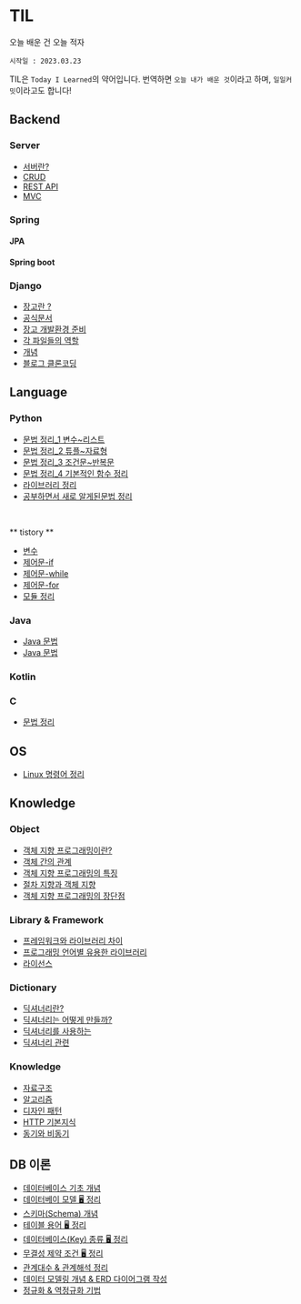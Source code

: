 # TIL
 오늘 배운 건 오늘 적자


`시작일 : 2023.03.23`

TIL은 `Today I Learned`의 약어입니다. 번역하면 `오늘 내가 배운 것`이라고 하며, `일일커밋`이라고도 합니다!

## Backend
### Server
- <a href="https://github.com/ohyuchan123/TIL/blob/main/Knowledge/server/%EC%84%9C%EB%B2%84%EB%9E%80.md#1-%EC%84%9C%EB%B2%84server%EB%9E%80">서버란?</a>
- <a href="#">CRUD</a>
- <a href="#">REST API</a>
- <a href="#">MVC</a>

### Spring
#### JPA
#### Spring boot
### Django
- <a href="https://github.com/ohyuchan123/TIL/blob/main/Django/concept/%EC%9E%A5%EA%B3%A0%EB%9E%80.md#%EC%9E%A5%EA%B3%A0%EB%8A%94-%EC%9B%B9-%ED%94%84%EB%A1%9C%EA%B7%B8%EB%9E%A8%EC%9D%84-%EC%89%BD%EA%B3%A0-%EB%B9%A0%EB%A5%B4%EA%B2%8C-%EB%A7%8C%EB%93%A4%EC%96%B4-%EC%A3%BC%EB%8A%94-%EC%9B%B9-%ED%94%84%EB%A0%88%EC%9E%84%EC%9B%8C%ED%81%AC%EB%8B%A4">장고란 ?</a>
- <a href="https://www.djangoproject.com/">공식문서</a>
- <a href="https://github.com/ohyuchan123/TIL/blob/main/Django/Django%20Preparation/%EC%9E%A5%EA%B3%A0%20%EC%A4%80%EB%B9%84%EA%B3%BC%EC%A0%95.md#%ED%94%84%EB%A1%9C%EC%A0%9D%ED%8A%B8-%EC%83%9D%EC%84%B1%ED%95%98%EA%B8%B0">장고 개발환경 준비</a>
- <a href="https://github.com/ohyuchan123/TIL/blob/main/Django/%EA%B0%81%20%ED%8C%8C%EC%9D%BC%EB%93%A4%20%EC%97%AD%ED%95%A0.md#%EA%B0%81-%ED%8C%8C%EC%9D%BC%EB%93%A4%EC%9D%98-%EC%97%AD%ED%95%A0%EC%9D%84-%EC%A0%95%EB%A6%AC%ED%95%98%EC%98%80%EC%8A%B5%EB%8B%88%EB%8B%A4">각 파일들의 역할</a>
- <a href="https://github.com/ohyuchan123/TIL/tree/main/Django/concept">개념</a>
- <a href="https://github.com/ohyuchan123/Blog">블로그 클론코딩</a>

## Language
### Python
- <a href="https://github.com/ohyuchan123/TIL/blob/main/python/grammer/Python%20%EB%AC%B8%EB%B2%95%20%EC%A0%95%EB%A6%AC(%EC%9E%90%EB%A3%8C%ED%98%95_1).md#python-%EB%AC%B8%EB%B2%95-%EC%A0%95%EB%A6%AC">문법 정리_1 변수~리스트</a>
- <a href="https://github.com/ohyuchan123/TIL/blob/main/python/grammer/Python%20%EB%AC%B8%EB%B2%95%20%EC%A0%95%EB%A6%AC(%EC%9E%90%EB%A3%8C%ED%98%95_2).md#python-%EB%AC%B8%EB%B2%95-%EC%A0%95%EB%A6%AC">문법 정리_2 튜플~자료형</a>
- <a href="https://github.com/ohyuchan123/TIL/blob/main/python/grammer/Python%20%EB%AC%B8%EB%B2%95%20%EC%A0%95%EB%A6%AC(%EC%A0%9C%EC%96%B4%EB%AC%B8).md#python-%EB%AC%B8%EB%B2%95-%EC%A0%95%EB%A6%AC">문법 정리_3 조건문~반복문</a>
- <a href="https://github.com/ohyuchan123/TIL/blob/main/python/grammer/python%20%EB%AC%B8%EB%B2%95%20%EC%A0%95%EB%A6%AC(%ED%95%A8%EC%88%98).md#%EA%B8%B0%EB%B3%B8%EC%A0%81%EC%9C%BC%EB%A1%9C-%EC%9E%90%EC%A3%BC-%EC%82%AC%EC%9A%A9%ED%95%98%EB%8A%94-%EB%82%B4%EC%9E%A5-%ED%95%A8%EC%88%98%EB%93%A4%EC%9D%84-%EC%A0%95%EB%A6%AC%ED%95%98%EC%98%80%EC%8A%B5%EB%8B%88%EB%8B%A4">문법 정리_4 기본적인 함수 정리</a>
- <a href="https://github.com/ohyuchan123/python_grammer">라이브러리 정리</a>
- <a href="https://github.com/ohyuchan123/TIL/tree/main/python/grammer/%EC%83%88%EB%A1%9C%20%EC%95%8C%EA%B2%8C%20%EB%90%9C%20%EB%AC%B8%EB%B2%95">공부하면서 새로 알게된문법 정리</a>  
</br>

** tistory **  
- <a href="https://ace-yc.tistory.com/4">변수</a>
- <a href="https://ace-yc.tistory.com/5">제어문-if</a>
- <a href="https://ace-yc.tistory.com/6">제어문-while</a>
- <a href="https://ace-yc.tistory.com/7">제어문-for</a>
- <a href="https://github.com/ohyuchan123/python_grammer#python_grammer">모듈 정리</a>
### Java
- <a href="https://github.com/ohyuchan123/java-grammer">Java 문법</a>
- <a href="https://github.com/ohyuchan123/Java_Grammer">Java 문법</a>

### Kotlin
### C
- <a href="https://github.com/ohyuchan123/TIL/blob/main/c/C%EC%96%B8%EC%96%B4%EC%9D%98%20%EA%B8%B0%EC%B4%88%20%EB%AC%B8%EB%B2%95.md#c%EC%96%B8%EC%96%B4%EC%9D%98-%EA%B8%B0%EC%B4%88-%EB%AC%B8%EB%B2%95">문법 정리</a>

## OS
- <a href="https://github.com/ohyuchan123/TIL/blob/main/linux/Novice/command.md#%EB%A6%AC%EB%88%85%EC%8A%A4-%EB%AA%85%EB%A0%B9%EC%96%B4-%EC%A0%95%EB%A6%AC">Linux 명령어 정리</a>

## Knowledge
### Object
- <a href="https://github.com/ohyuchan123/TIL/blob/main/Knowledge/Object/%EA%B0%9D%EC%B2%B4%20%EC%A7%80%ED%96%A5%20%ED%94%84%EB%A1%9C%EA%B7%B8%EB%9E%A8%EC%9D%B4%EB%9E%80.md#%EA%B0%B9%EC%B1%84-%EC%A7%80%ED%96%A5object-oriented-%ED%94%84%EB%A1%9C%EA%B7%B8%EB%9E%98%EB%B0%8D%EC%9D%B4%EB%9E%80">객체 지향 프로그래밍이란?</a>
- <a href="https://github.com/ohyuchan123/TIL/blob/main/Knowledge/Object/%EA%B0%9D%EC%B2%B4%EA%B4%80%EC%9D%98%20%EA%B4%80%EA%B3%84.md#%EA%B0%9D%EC%B2%B4-%EA%B0%84%EC%9D%98-%EA%B4%80%EA%B3%84">객체 간의 관계</a>
- <a href="https://github.com/ohyuchan123/TIL/blob/main/Knowledge/Object/%EA%B0%9D%EC%B2%B4%20%EC%A7%80%ED%96%A5%20%ED%94%84%EB%A1%9C%EA%B7%B8%EB%9E%98%EB%B0%8D%EC%9D%98%20%ED%8A%B9%EC%A7%95.md#%EA%B0%9D%EC%B2%B4-%EC%A7%80%ED%96%A5-%ED%94%84%EB%A1%9C%EA%B7%B8%EB%9E%98%EB%B0%8D%EC%9D%98-%ED%8A%B9%EC%A7%95">객체 지향 프로그래밍의 특징</a>
- <a href="https://github.com/ohyuchan123/TIL/blob/main/Knowledge/Object/%EC%A0%88%EC%B0%A8%EC%A7%80%ED%96%A5%EA%B3%BC%20%EA%B0%9D%EC%B2%B4%EC%A7%80%ED%96%A5.md#%EC%A0%88%EC%B0%A8-%EC%A7%80%ED%96%A5%EA%B3%BC-%EA%B0%9D%EC%B2%B4-%EC%A7%80%ED%96%A5">절차 지향과 객체 지향</a>
- <a href="https://github.com/ohyuchan123/TIL/blob/main/Knowledge/Object/%EA%B0%9D%EC%B2%B4%20%EC%A7%80%ED%96%A5%20%ED%94%84%EB%A1%9C%EA%B7%B8%EB%9E%98%EB%B0%8D%EC%9D%98%20%EC%9E%A5%EB%8B%A8%EC%A0%90.md#%EA%B0%9D%EC%B2%B4-%EC%A7%80%ED%96%A5-%ED%94%84%EB%A1%9C%EA%B7%B8%EB%9E%98%EB%B0%8D%EC%9D%98-%EC%9E%A5%EB%8B%A8%EC%A0%90">객체 지향 프로그래밍의 장단점</a>

### Library & Framework
- <a href="https://github.com/ohyuchan123/TIL/blob/main/Knowledge/Library%20%26%20Framework/%ED%94%84%EB%A0%88%EC%9E%84%EC%9B%8C%ED%81%AC%EC%99%80%20%EB%9D%BC%EC%9D%B4%EB%B8%8C%EB%9F%AC%EB%A6%AC%EC%9D%98%20%EC%B0%A8%EC%9D%B4.md#%ED%94%84%EB%A0%88%EC%9E%84%EC%9B%8C%ED%81%ACframework%EC%99%80-%EB%9D%BC%EC%9D%B4%EB%B8%8C%EB%9F%AC%EB%A6%AClibrary%EC%9D%98-%EC%B0%A8%EC%9D%B4">프레임워크와 라이브러리 차이</a>
- <a href="https://github.com/ohyuchan123/TIL/blob/main/Knowledge/Library%20%26%20Framework/%ED%94%84%EB%A1%9C%EA%B7%B8%EB%9E%98%EB%B0%8D%20%EC%96%B8%EC%96%B4%EB%B3%84%20%EC%9C%A0%EC%9A%A9%ED%95%9C%20%EB%9D%BC%EC%9D%B4%EB%B8%8C%EB%9F%AC%EB%A6%AC.md#%ED%94%84%EB%A1%9C%EA%B7%B8%EB%9E%98%EB%B0%8D-%EC%96%B8%EC%96%B4%EB%B3%84-%EC%9C%A0%EC%9A%A9%ED%95%9C-%EB%9D%BC%EC%9D%B4%EB%B8%8C%EB%9F%AC%EB%A6%AC">프로그래밍 언어별 유용한 라이브러리</a>
- <a href="https://github.com/ohyuchan123/TIL/blob/main/Knowledge/Library%20%26%20Framework/%EB%9D%BC%EC%9D%B4%EC%84%A0%EC%8A%A4.md#%EB%9D%BC%EC%9D%B4%EC%84%A0%EC%8A%A4%EB%9E%80">라이선스</a>

### Dictionary
- <a href="https://github.com/ohyuchan123/TIL/blob/main/Knowledge/Dictionary/%EB%94%95%EC%85%94%EB%84%88%EB%A6%AC%20%EC%9E%90%EB%A3%8C%ED%98%95.md#%EB%94%95%EC%85%94%EB%84%88%EB%A6%AC%EB%9E%80">딕셔너리란?</a>
- <a href="https://github.com/ohyuchan123/TIL/blob/main/Knowledge/Dictionary/%EB%94%95%EC%85%94%EB%84%88%EB%A6%AC%EB%8A%94%20%EC%96%B4%EB%96%BB%EA%B2%8C%20%EB%A7%8C%EB%93%A4%EA%B9%8C.md#%EB%94%95%EC%85%94%EB%84%88%EB%A6%AC%EB%8A%94-%EC%96%B4%EB%96%BB%EA%B2%8C-%EB%A7%8C%EB%93%A4%EA%B9%8C">딕셔너리는 어떻게 만들까?</a>
- <a href="https://github.com/ohyuchan123/TIL/blob/main/Knowledge/Dictionary/%EB%94%95%EC%85%94%EB%84%88%EB%A6%AC%EB%A5%BC%20%EC%82%AC%EC%9A%A9%ED%95%98%EB%8A%94%20%EB%B0%A9%EB%B2%95.md#%EB%94%95%EC%85%94%EB%84%88%EB%A6%AC%EB%A5%BC-%EC%82%AC%EC%9A%A9%ED%95%98%EB%8A%94-%EB%B0%A9%EB%B2%95">딕셔너리를 사용하는 </a>
- <a href="https://github.com/ohyuchan123/TIL/blob/main/Knowledge/Dictionary/%EB%94%95%EC%85%94%EB%84%88%EB%A6%AC%20%EA%B4%80%EB%A0%A8%20%ED%95%A8%EC%88%98%EB%93%A4.md#%EB%94%95%EC%85%94%EB%84%88%EB%A6%AC-%EA%B4%80%EB%A0%A8-%ED%95%A8%EC%88%98%EB%93%A4">딕셔너리 관련 </a>

### Knowledge
- <a href="#">자료구조</a>
- <a href="#">알고리즘</a>
- <a href="#">디자인 패턴</a>
- <a href="#">HTTP 기본지식</a>
- <a href="#">동기와 비동기</a>

## DB 이론
- <a href="https://github.com/ohyuchan123/TIL/blob/main/DBMS/%F0%9F%93%9A%20%EB%8D%B0%EC%9D%B4%ED%84%B0%EB%B2%A0%EC%9D%B4%EC%8A%A4%20%EA%B8%B0%EC%B4%88%20%EA%B0%9C%EB%85%90.md#%EB%8D%B0%EC%9D%B4%ED%84%B0%EB%B2%A0%EC%9D%B4%EC%8A%A4-%EA%B8%B0%EC%B4%88-%EA%B0%9C%EB%85%90">데이터베이스 기초 개념</a>
- <a href="#">데이터베이 모델 🖥 정리</a>
- <a href="#">스키마(Schema) 개념</a>
- <a href="#">테이블 용어 🖥 정리</a>
- <a href="#">데이터베이스(Key) 종류 🖥 정리</a>
- <a href="#">무결성 제약 조건 🖥 정리</a>
- <a href="#">관계대수 & 관계해석 정리
- <a href="#">데이터 모델링 개념 & ERD 다이어그램 작성</a>
- <a href="#">정규화 & 역정규화 기법</a>
